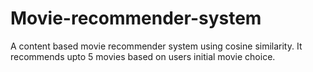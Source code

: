 # Movie-recommender-system
A content based movie recommender system using cosine similarity.
It recommends upto 5 movies based on users initial movie choice.
